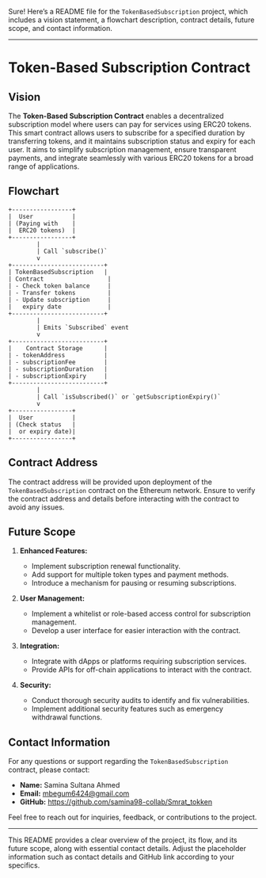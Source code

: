 Sure! Here’s a README file for the `TokenBasedSubscription` project, which includes a vision statement, a flowchart description, contract details, future scope, and contact information.

---

# Token-Based Subscription Contract

## Vision

The **Token-Based Subscription Contract** enables a decentralized subscription model where users can pay for services using ERC20 tokens. This smart contract allows users to subscribe for a specified duration by transferring tokens, and it maintains subscription status and expiry for each user. It aims to simplify subscription management, ensure transparent payments, and integrate seamlessly with various ERC20 tokens for a broad range of applications.

## Flowchart

```plaintext
+-----------------+
|  User           |
| (Paying with    |
|  ERC20 tokens)  |
+-----------------+
        |
        | Call `subscribe()`
        v
+--------------------------+
| TokenBasedSubscription   |
| Contract                  |
| - Check token balance     |
| - Transfer tokens         |
| - Update subscription     |
|   expiry date             |
+--------------------------+
        |
        | Emits `Subscribed` event
        v
+--------------------------+
|    Contract Storage      |
| - tokenAddress           |
| - subscriptionFee        |
| - subscriptionDuration   |
| - subscriptionExpiry     |
+--------------------------+
        |
        | Call `isSubscribed()` or `getSubscriptionExpiry()`
        v
+-----------------+
|  User           |
| (Check status   |
|  or expiry date)|
+-----------------+
```

## Contract Address

The contract address will be provided upon deployment of the `TokenBasedSubscription` contract on the Ethereum network. Ensure to verify the contract address and details before interacting with the contract to avoid any issues.

## Future Scope

1. **Enhanced Features:**
   - Implement subscription renewal functionality.
   - Add support for multiple token types and payment methods.
   - Introduce a mechanism for pausing or resuming subscriptions.

2. **User Management:**
   - Implement a whitelist or role-based access control for subscription management.
   - Develop a user interface for easier interaction with the contract.

3. **Integration:**
   - Integrate with dApps or platforms requiring subscription services.
   - Provide APIs for off-chain applications to interact with the contract.

4. **Security:**
   - Conduct thorough security audits to identify and fix vulnerabilities.
   - Implement additional security features such as emergency withdrawal functions.

## Contact Information

For any questions or support regarding the `TokenBasedSubscription` contract, please contact:

- **Name:** Samina Sultana Ahmed
- **Email:** mbegum6424@gmail.com
- **GitHub:** https://github.com/samina98-collab/Smrat_tokken

Feel free to reach out for inquiries, feedback, or contributions to the project.

---

This README provides a clear overview of the project, its flow, and its future scope, along with essential contact details. Adjust the placeholder information such as contact details and GitHub link according to your specifics.
